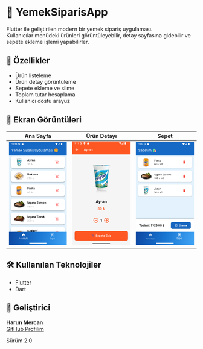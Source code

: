 # 🍔 YemekSiparisApp

Flutter ile geliştirilen modern bir yemek sipariş uygulaması.  
Kullanıcılar menüdeki ürünleri görüntüleyebilir, detay sayfasına gidebilir ve sepete ekleme işlemi yapabilirler.

## 🚀 Özellikler
- Ürün listeleme  
- Ürün detay görüntüleme  
- Sepete ekleme ve silme  
- Toplam tutar hesaplama  
- Kullanıcı dostu arayüz  

## 📸 Ekran Görüntüleri

| Ana Sayfa | Ürün Detayı | Sepet |
|------------|--------------|--------|
| <img src="assets/2.1.2/ana.png" width="250"> | <img src="assets/2.0/detay.png" width="250"> | <img src="assets/2.1.2/sepet.png" width="250"> |

## 🛠️ Kullanılan Teknolojiler
- Flutter  
- Dart  

## 👤 Geliştirici
**Harun Mercan**  
[GitHub Profilim](https://github.com/HarunMercan1)

Sürüm 2.0
